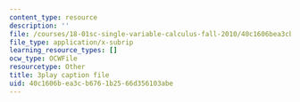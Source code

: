 ```yaml
---
content_type: resource
description: ''
file: /courses/18-01sc-single-variable-calculus-fall-2010/40c1606bea3cb6761b2566d356103abe_R9a_NHXrBcg.srt
file_type: application/x-subrip
learning_resource_types: []
ocw_type: OCWFile
resourcetype: Other
title: 3play caption file
uid: 40c1606b-ea3c-b676-1b25-66d356103abe
---
```

